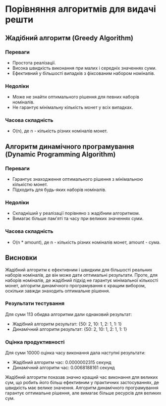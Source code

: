 # Порівняння алгоритмів для видачі решти

## Жадібний алгоритм (Greedy Algorithm)

### Переваги
- Простота реалізації.
- Висока швидкість виконання при малих і середніх значеннях суми.
- Ефективний у більшості випадків з фіксованим набором номіналів.

### Недоліки
- Може не знайти оптимального рішення для певних наборів номіналів.
- Не гарантує мінімальну кількість монет у всіх випадках.

### Часова складність
- O(n), де n - кількість різних номіналів монет.

## Алгоритм динамічного програмування (Dynamic Programming Algorithm)

### Переваги
- Гарантує знаходження оптимального рішення з мінімальною кількістю монет.
- Підходить для будь-яких наборів номіналів.

### Недоліки
- Складніший у реалізації порівняно з жадібним алгоритмом.
- Вимагає більше пам'яті та часу при великих значеннях суми.

### Часова складність
- O(n * amount), де n - кількість різних номіналів монет, amount - сума.

## Висновки

Жадібний алгоритм є ефективним і швидким для більшості реальних наборів номіналів, де він може дати оптимальні результати. Проте, для наборів номіналів, де жадібний підхід не гарантує мінімальної кількості монет, алгоритм динамічного програмування є кращим вибором, оскільки завжди знаходить оптимальне рішення. 

### Результати тестування
Для суми 113 обидва алгоритми дали однаковий результат:
- Жадібний алгоритм результат: {50: 2, 10: 1, 2: 1, 1: 1}
- Динамічний алгоритм результат: {50: 2, 10: 1, 2: 1, 1: 1}

### Оцінка продуктивності
Для суми 10000 оцінка часу виконання дала наступні результати:
- Жадібний алгоритм час: 0.0000002315 секунд
- Динамічний алгоритм час: 0.0068188161 секунд

Жадібний алгоритм показав значно кращий час виконання для великих сум, що робить його більш ефективним у практичних застосуваннях, де швидкість має велике значення. Алгоритм динамічного програмування гарантує оптимальне рішення, але вимагає більше ресурсів для великих сум.